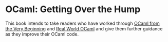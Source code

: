 OCaml: Getting Over the Hump
=======

This book intends to take readers who have worked through [OCaml from the Very Beginning](http://ocaml-book.com) and [Real World OCaml](https://realworldocaml.org) and give them further guidance as they improve their OCaml code.

